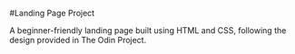 #Landing Page Project

A beginner-friendly landing page built using HTML and CSS, following the design provided in The Odin Project.
